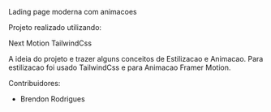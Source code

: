 Lading page moderna com animacoes

Projeto realizado utilizando:

Next
Motion
TailwindCss

A ideia do projeto e trazer alguns conceitos de Estilizacao e Animacao.
Para estilizacao foi usado TailwindCss e para Animacao Framer Motion.

Contribuidores:
- Brendon Rodrigues
